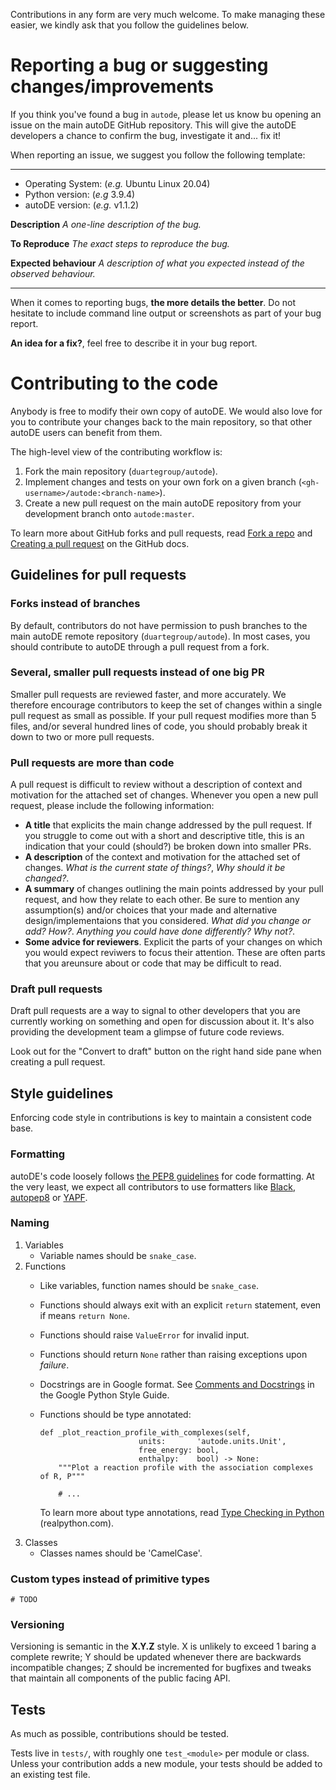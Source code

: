 Contributions in any form are very much welcome. To make managing these
easier, we kindly ask that you follow the guidelines below.

# Reporting a bug or suggesting changes/improvements

If you think you've found a bug in `autode`, please let us know bu
opening an issue on the main autoDE GitHub repository. This will give
the autoDE developers a chance to confirm the bug, investigate it and...
fix it!

When reporting an issue, we suggest you follow the following template:

------------------------------------------------------------------------

-   Operating System: (*e.g.* Ubuntu Linux 20.04)
-   Python version: (*e.g* 3.9.4)
-   autoDE version: (*e.g.* v1.1.2)

**Description** *A one-line description of the bug.*

**To Reproduce** *The exact steps to reproduce the bug.*

**Expected behaviour** *A description of what you expected instead of
the observed behaviour.*

------------------------------------------------------------------------

When it comes to reporting bugs, **the more details the better**. Do not
hesitate to include command line output or screenshots as part of your
bug report.

**An idea for a fix?**, feel free to describe it in your bug report.

# Contributing to the code

Anybody is free to modify their own copy of autoDE. We would also love
for you to contribute your changes back to the main repository, so that
other autoDE users can benefit from them.

The high-level view of the contributing workflow is:

1.  Fork the main repository (`duartegroup/autode`).
2.  Implement changes and tests on your own fork on a given branch
    (`<gh-username>/autode:<branch-name>`).
3.  Create a new pull request on the main autoDE repository from your
    development branch onto `autode:master`.

To learn more about GitHub forks and pull requests, read [Fork a
repo](https://docs.github.com/en/get-started/quickstart/fork-a-repo) and
[Creating a pull
request](https://docs.github.com/en/github/collaborating-with-pull-requests/proposing-changes-to-your-work-with-pull-requests/creating-a-pull-request)
on the GitHub docs.

## Guidelines for pull requests

### Forks instead of branches

By default, contributors do not have permission to push branches to the
main autoDE remote repository (`duartegroup/autode`). In most cases, you
should contribute to autoDE through a pull request from a fork.

### Several, smaller pull requests instead of one big PR

Smaller pull requests are reviewed faster, and more accurately. We
therefore encourage contributors to keep the set of changes within a
single pull request as small as possible. If your pull request modifies
more than 5 files, and/or several hundred lines of code, you should
probably break it down to two or more pull requests.

### Pull requests are more than code

A pull request is difficult to review without a description of context
and motivation for the attached set of changes. Whenever you open a new
pull request, please include the following information:

-   **A title** that explicits the main change addressed by the pull
    request. If you struggle to come out with a short and descriptive
    title, this is an indication that your could (should?) be broken
    down into smaller PRs.
-   **A description** of the context and motivation for the attached set
    of changes. *What is the current state of things?*, *Why should it
    be changed?*.
-   **A summary** of changes outlining the main points addressed by your
    pull request, and how they relate to each other. Be sure to mention
    any assumption(s) and/or choices that your made and alternative
    design/implementaions that you considered. *What did you change or
    add?* *How?*. *Anything you could have done differently? Why not?*.
-   **Some advice for reviewers**. Explicit the parts of your changes on
    which you would expect reviwers to focus their attention. These are
    often parts that you areunsure about or code that may be difficult
    to read.

### Draft pull requests

Draft pull requests are a way to signal to other developers that you are
currently working on something and open for discussion about it. It's
also providing the development team a glimpse of future code reviews.

Look out for the "Convert to draft" button on the right hand side pane
when creating a pull request.

## Style guidelines

Enforcing code style in contributions is key to maintain a consistent
code base.

### Formatting

autoDE's code loosely follows [the PEP8
guidelines](https://www.python.org/dev/peps/pep-0008/) for code
formatting. At the very least, we expect all contributors to use
formatters like [Black](https://github.com/psf/black),
[autopep8](https://github.com/hhatto/autopep8) or
[YAPF](https://github.com/google/yapf).

### Naming

1.  Variables
    -   Variable names should be `snake_case`.
2.  Functions
    -   Like variables, function names should be `snake_case`.

    -   Functions should always exit with an explicit `return`
        statement, even if means `return None`.

    -   Functions should raise `ValueError` for invalid input.

    -   Functions should return `None` rather than raising exceptions
        upon *failure*.

    -   Docstrings are in Google format. See [Comments and
        Docstrings](https://google.github.io/styleguide/pyguide.html#38-comments-and-docstrings)
        in the Google Python Style Guide.

    -   Functions should be type annotated:

        ``` {.python}
        def _plot_reaction_profile_with_complexes(self,
                              units:       'autode.units.Unit',
                              free_energy: bool,
                              enthalpy:    bool) -> None:
            """Plot a reaction profile with the association complexes of R, P"""

            # ...
        ```

        To learn more about type annotations, read [Type Checking in
        Python](https://realpython.com/python-type-checking/)
        (realpython.com).
3.  Classes
    -   Classes names should be 'CamelCase'.

### Custom types instead of primitive types

``` {.python}
# TODO
```

### Versioning

Versioning is semantic in the **X.Y.Z** style. X is unlikely to exceed 1
baring a complete rewrite; Y should be updated whenever there are
backwards incompatible changes; Z should be incremented for bugfixes and
tweaks that maintain all components of the public facing API.

## Tests

As much as possible, contributions should be tested.

Tests live in `tests/`, with roughly one `test_<module>` per module or
class. Unless your contribution adds a new module, your tests should be
added to an existing test file.
